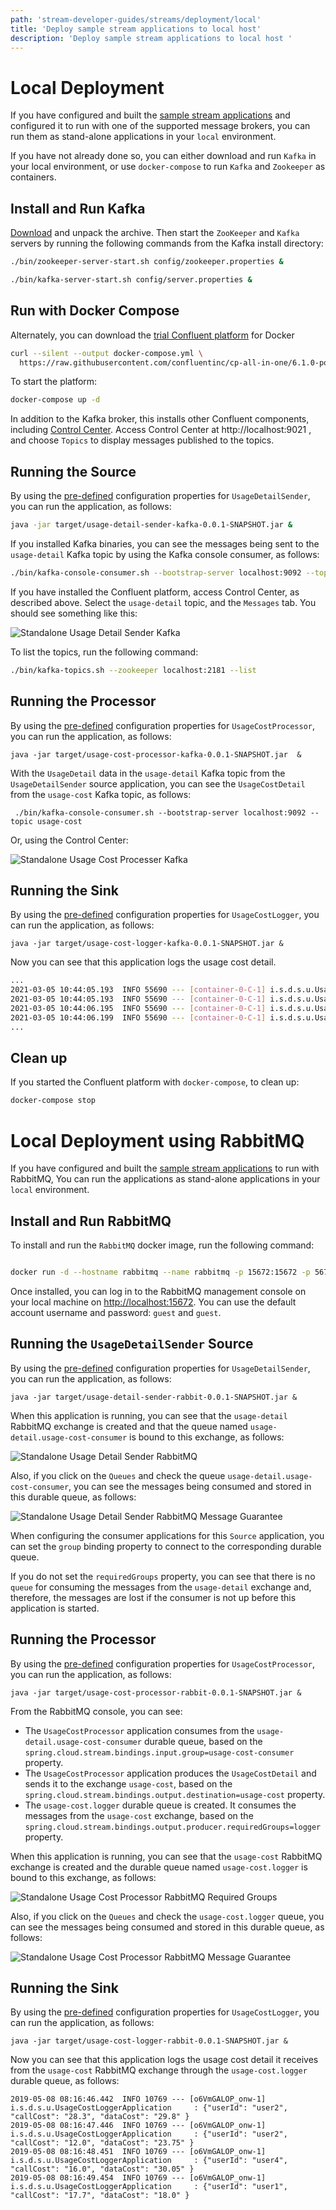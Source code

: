 ```yaml
---
path: 'stream-developer-guides/streams/deployment/local'
title: 'Deploy sample stream applications to local host'
description: 'Deploy sample stream applications to local host '
---
```


# Local Deployment

If you have configured and built the [sample stream applications](%currentPath%/stream-developer-guides/streams/standalone-stream-sample) and configured it to run with one of the supported message brokers, you can run them as stand-alone applications in your `local` environment.

<!--TABS-->

<!--Kafka-->

If you have not already done so, you can either download and run `Kafka` in your local environment, or use `docker-compose` to run `Kafka` and `Zookeeper` as containers.

## Install and Run Kafka

[Download](https://kafka.apache.org/downloads) and unpack the archive. Then start the `ZooKeeper` and `Kafka` servers by running the following commands from the Kafka install directory:

```bash
./bin/zookeeper-server-start.sh config/zookeeper.properties &
```

```bash
./bin/kafka-server-start.sh config/server.properties &
```

## Run with Docker Compose

Alternately, you can download the [trial Confluent platform](https://docs.confluent.io/platform/current/quickstart/ce-docker-quickstart.html) for Docker

```bash
curl --silent --output docker-compose.yml \
  https://raw.githubusercontent.com/confluentinc/cp-all-in-one/6.1.0-post/cp-all-in-one/docker-compose.yml
```

To start the platform:

```bash
docker-compose up -d
```

In addition to the Kafka broker, this installs other Confluent components, including [Control Center](https://docs.confluent.io/platform/current/monitor/index.html). Access Control Center at http://localhost:9021 , and choose `Topics` to display messages published to the topics.

## Running the Source

By using the [pre-defined](%currentPath%/stream-developer-guides/streams/standalone-stream-sample#source) configuration properties for `UsageDetailSender`, you can run the application, as follows:

```bash
java -jar target/usage-detail-sender-kafka-0.0.1-SNAPSHOT.jar &
```

If you installed Kafka binaries, you can see the messages being sent to the `usage-detail` Kafka topic by using the Kafka console consumer, as follows:

```bash
./bin/kafka-console-consumer.sh --bootstrap-server localhost:9092 --topic usage-detail
```

If you have installed the Confluent platform, access Control Center, as described above. Select the `usage-detail` topic, and the `Messages` tab. You should see something like this:

![Standalone Usage Detail Sender Kafka](../images/standalone-kafka-confluent-usage-detail-topic.png)

To list the topics, run the following command:

```bash
./bin/kafka-topics.sh --zookeeper localhost:2181 --list
```

## Running the Processor

By using the [pre-defined](%currentPath%/stream-developer-guides/streams/standalone-stream-sample#processor) configuration properties for `UsageCostProcessor`, you can run the application, as follows:

```
java -jar target/usage-cost-processor-kafka-0.0.1-SNAPSHOT.jar  &
```

With the `UsageDetail` data in the `usage-detail` Kafka topic from the `UsageDetailSender` source application, you can see the `UsageCostDetail` from the `usage-cost` Kafka topic, as follows:

```
 ./bin/kafka-console-consumer.sh --bootstrap-server localhost:9092 --topic usage-cost
```

Or, using the Control Center:

![Standalone Usage Cost Processer Kafka](../images/standalone-kafka-confluent-usage-cost-topic.png)

## Running the Sink

By using the [pre-defined](%currentPath%/stream-developer-guides/streams/standalone-stream-sample#sink) configuration properties for `UsageCostLogger`, you can run the application, as follows:

```
java -jar target/usage-cost-logger-kafka-0.0.1-SNAPSHOT.jar &
```

Now you can see that this application logs the usage cost detail.

```bash
...
2021-03-05 10:44:05.193  INFO 55690 --- [container-0-C-1] i.s.d.s.u.UsageCostLoggerApplication     : {"userId": "user2", "callCost": "0.7000000000000001", "dataCost": "21.8" }
2021-03-05 10:44:05.193  INFO 55690 --- [container-0-C-1] i.s.d.s.u.UsageCostLoggerApplication     : {"userId": "user2", "callCost": "0.7000000000000001", "dataCost": "21.8" }
2021-03-05 10:44:06.195  INFO 55690 --- [container-0-C-1] i.s.d.s.u.UsageCostLoggerApplication     : {"userId": "user4", "callCost": "0.5", "dataCost": "24.55" }
2021-03-05 10:44:06.199  INFO 55690 --- [container-0-C-1] i.s.d.s.u.UsageCostLoggerApplication     : {"userId": "user4", "callCost": "0.5", "dataCost": "24.55" }
...
```

## Clean up

If you started the Confluent platform with `docker-compose`, to clean up:

```bash
docker-compose stop
```

<!--RabbitMQ-->

# Local Deployment using RabbitMQ

If you have configured and built the [sample stream applications](%currentPath%/stream-developer-guides/streams/standalone-stream-sample) to run with RabbitMQ, You can run the applications as stand-alone applications in your `local` environment.

## Install and Run RabbitMQ

To install and run the `RabbitMQ` docker image, run the following command:

```bash

docker run -d --hostname rabbitmq --name rabbitmq -p 15672:15672 -p 5672:5672 rabbitmq:3.7.14-management

```

Once installed, you can log in to the RabbitMQ management console on your local machine on [http://localhost:15672](http://localhost:15672).
You can use the default account username and password: `guest` and `guest`.

## Running the `UsageDetailSender` Source

By using the [pre-defined](%currentPath%/stream-developer-guides/streams/standalone-stream-sample#source) configuration properties for `UsageDetailSender`, you can run the application, as follows:

```
java -jar target/usage-detail-sender-rabbit-0.0.1-SNAPSHOT.jar &
```

When this application is running, you can see that the `usage-detail` RabbitMQ exchange is created and that the queue named `usage-detail.usage-cost-consumer` is bound to this exchange, as follows:

![Standalone Usage Detail Sender RabbitMQ](../images/standalone-rabbitmq-usage-detail-sender.png)

Also, if you click on the `Queues` and check the queue `usage-detail.usage-cost-consumer`, you can see the messages being consumed and stored in this durable queue, as follows:

![Standalone Usage Detail Sender RabbitMQ Message Guarantee](../images/standalone-rabbitmq-usage-detail-sender-message-guarantee.png)

When configuring the consumer applications for this `Source` application, you can set the `group` binding property to connect to the corresponding durable queue.

If you do not set the `requiredGroups` property, you can see that there is no `queue` for consuming the messages from the `usage-detail` exchange and, therefore, the messages are lost if the consumer is not up before this application is started.

## Running the Processor

By using the [pre-defined](%currentPath%/stream-developer-guides/streams/standalone-stream-sample#processor) configuration properties for `UsageCostProcessor`, you can run the application, as follows:

```
java -jar target/usage-cost-processor-rabbit-0.0.1-SNAPSHOT.jar &
```

From the RabbitMQ console, you can see:

- The `UsageCostProcessor` application consumes from the `usage-detail.usage-cost-consumer` durable queue, based on the `spring.cloud.stream.bindings.input.group=usage-cost-consumer` property.
- The `UsageCostProcessor` application produces the `UsageCostDetail` and sends it to the exchange `usage-cost`, based on the `spring.cloud.stream.bindings.output.destination=usage-cost` property.
- The `usage-cost.logger` durable queue is created. It consumes the messages from the `usage-cost` exchange, based on the `spring.cloud.stream.bindings.output.producer.requiredGroups=logger` property.

When this application is running, you can see that the `usage-cost` RabbitMQ exchange is created and the durable queue named `usage-cost.logger` is bound to this exchange, as follows:

![Standalone Usage Cost Processor RabbitMQ Required Groups](../images/standalone-rabbitmq-usage-cost-processor.png)

Also, if you click on the `Queues` and check the `usage-cost.logger` queue, you can see the messages being consumed and stored in this durable queue, as follows:

![Standalone Usage Cost Processor RabbitMQ Message Guarantee](../images/standalone-rabbitmq-usage-cost-processor-message-guarantee.png)

## Running the Sink

By using the [pre-defined](%currentPath%/stream-developer-guides/streams/standalone-stream-sample#sink) configuration properties for `UsageCostLogger`, you can run the application, as follows:

```
java -jar target/usage-cost-logger-rabbit-0.0.1-SNAPSHOT.jar &
```

Now you can see that this application logs the usage cost detail it receives from the `usage-cost` RabbitMQ exchange through the `usage-cost.logger` durable queue, as follows:

```
2019-05-08 08:16:46.442  INFO 10769 --- [o6VmGALOP_onw-1] i.s.d.s.u.UsageCostLoggerApplication     : {"userId": "user2", "callCost": "28.3", "dataCost": "29.8" }
2019-05-08 08:16:47.446  INFO 10769 --- [o6VmGALOP_onw-1] i.s.d.s.u.UsageCostLoggerApplication     : {"userId": "user2", "callCost": "12.0", "dataCost": "23.75" }
2019-05-08 08:16:48.451  INFO 10769 --- [o6VmGALOP_onw-1] i.s.d.s.u.UsageCostLoggerApplication     : {"userId": "user4", "callCost": "16.0", "dataCost": "30.05" }
2019-05-08 08:16:49.454  INFO 10769 --- [o6VmGALOP_onw-1] i.s.d.s.u.UsageCostLoggerApplication     : {"userId": "user1", "callCost": "17.7", "dataCost": "18.0" }
```

<!--END_TABS-->

